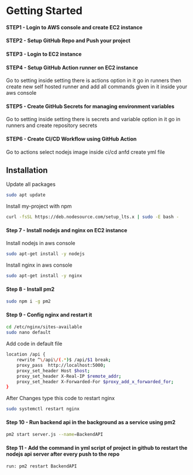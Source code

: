 

# Getting Started

#### STEP1 - Login to AWS console and create EC2 instance
#### STEP2 - Setup GitHub Repo and Push your project
#### STEP3 - Login to EC2 instance
#### STEP4 - Setup GitHub Action runner on EC2 instance
Go to setting inside setting there is actions option in it go in runners then create new self hosted runner and add all commands given in it inside your aws console
#### STEP5 - Create GitHub Secrets for managing environment variables
Go to setting inside setting there is secrets and variable option in it go in runners and create repository secrets
#### STEP6 - Create CI/CD Workflow using GitHub Action
Go to actions select nodejs image inside ci/cd anfd create yml file

## Installation

Update all packages
```bash
sudo apt update
```

Install my-project with npm

```bash
curl -fsSL https://deb.nodesource.com/setup_lts.x | sudo -E bash -
```

#### Step 7 - Install nodejs and nginx on EC2 instance

Install nodejs in aws console

```bash
sudo apt-get install -y nodejs
```

Install nginx in aws console

```bash
sudo apt-get install -y nginx
```

#### Step 8 - Install pm2

```bash
sudo npm i -g pm2
```


#### Step 9 - Config nginx and restart it

```bash
cd /etc/nginx/sites-available
sudo nano default
```

Add code in default file

```bash
location /api {
	rewrite ^\/api\/(.*)$ /api/$1 break;
	proxy_pass  http://localhost:5000;
	proxy_set_header Host $host;
	proxy_set_header X-Real-IP $remote_addr;
	proxy_set_header X-Forwarded-For $proxy_add_x_forwarded_for;
}
```

After Changes type this code to restart nginx

```bash
sudo systemctl restart nginx
```

#### Step 10 - Run backend api in the background as a service using pm2

```bash
pm2 start server.js --name=BackendAPI
```

#### Step 11 - Add the command in yml script of project in github to restart the nodejs api server after every push to the repo

```bash
run: pm2 restart BackendAPI
```










